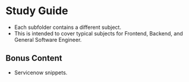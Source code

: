 # Study Guide

- Each subfolder contains a different subject.
- This is intended to cover typical subjects for Frontend, Backend, and General Software Engineer.

## Bonus Content

- Servicenow snippets.